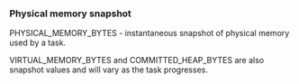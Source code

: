 ### Physical memory snapshot

PHYSICAL_MEMORY_BYTES - instantaneous snapshot of physical memory used by a task.

VIRTUAL_MEMORY_BYTES and COMMITTED_HEAP_BYTES are also snapshot values and will vary as the task progresses.